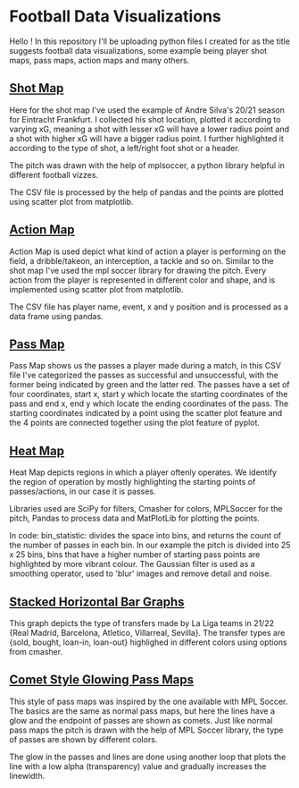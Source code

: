 # Football Data Visualizations
Hello ! In this repository I'll be uploading python files I created for as the title suggests football data visualizations, some example being player shot maps, pass maps, action maps and many others.

## [Shot Map](https://github.com/yashrajOjha/football-data-viz/blob/main/Shot%20Map.ipynb)
Here for the shot map I've used the example of Andre Silva's 20/21 season for Eintracht Frankfurt. I collected his shot location, plotted it according to varying xG, meaning a shot with lesser xG will have a lower radius point and a shot with higher xG will have a bigger radius point. I further highlighted it according to the type of shot, a left/right foot shot or a header. 

The pitch was drawn with the help of mplsoccer, a python library helpful in different football vizzes.

The CSV file is processed by the help of pandas and the points are plotted using scatter plot from matplotlib.

## [Action Map](https://github.com/yashrajOjha/football-data-viz/blob/main/Action%20Map.ipynb)
Action Map is used depict what kind of action a player is performing on the field, a dribble/takeon, an interception, a tackle and so on. Similar to the shot map I've used the mpl soccer library for drawing the pitch. Every action from the player is represented in different color and shape, and is implemented using scatter plot from matplotlib.

The CSV file has player name, event, x and y position and is processed as a data frame using pandas.

## [Pass Map](https://github.com/yashrajOjha/football-data-viz/blob/main/Pass%20Map.ipynb)
Pass Map shows us the passes a player made during a match, in this CSV file I've categorized the passes as successful and unsuccessful, with the former being indicated by green and the latter red. The passes have a set of four coordinates, start x, start y which locate the starting coordinates of the pass and end x, end y which locate the ending coordinates of the pass. The starting coordinates indicated by a point using the scatter plot feature and the 4 points are connected together using the plot feature of pyplot.

## [Heat Map](https://github.com/yashrajOjha/football-data-viz/blob/main/Heat%20Map.ipynb)
Heat Map depicts regions in which a player oftenly operates. We identify the region of operation by mostly highlighting the starting points of passes/actions, in our case it is passes.

Libraries used are SciPy for filters, Cmasher for colors, MPLSoccer for the pitch, Pandas to process data and MatPlotLib for plotting the points. 

In code: bin_statistic: divides the space into bins, and returns the count of the number of passes in each bin. In our example the pitch is divided into 25 x 25 bins, bins that have a higher number of starting pass points are highlighted by more vibrant colour. 
The Gaussian filter is used as a smoothing operator, used to 'blur' images and remove detail and noise.

## [Stacked Horizontal Bar Graphs](https://github.com/yashrajOjha/football-data-viz/blob/main/H%20Bar%20Graph%20(21-22%20LaLiga%20Transfers).ipynb)
This graph depicts the type of transfers made by La Liga teams in 21/22 {Real Madrid, Barcelona, Atletico, Villarreal, Sevilla}. The transfer types are {sold, bought, loan-in, loan-out} highlighed in different colors using options from cmasher.

## [Comet Style Glowing Pass Maps](https://github.com/yashrajOjha/football-data-viz/blob/main/Comet%20Pass%20Maps.ipynb)
This style of pass maps was inspired by the one available with MPL Soccer. The basics are the same as normal pass maps, but here the lines have a glow and the endpoint of passes are shown as comets. Just like normal pass maps the pitch is drawn with the help of MPL Soccer library, the type of passes are shown by different colors.

The glow in the passes and lines are done using another loop that plots the line with a low alpha (transparency) value and gradually increases the linewidth.
